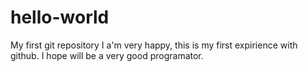# hello-world
My first git repository
I a'm very happy, this is my first expirience with github. 
I hope will be a very good programator.
